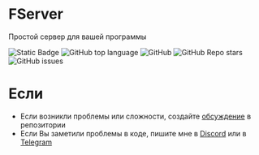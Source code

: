 # FServer

Простой сервер для вашей программы

![Static Badge](https://img.shields.io/badge/fockusty-fserver-fserver)
![GitHub top language](https://img.shields.io/github/languages/top/fockusty/f-server)
![GitHub](https://img.shields.io/github/license/fockusty/f-server)
![GitHub Repo stars](https://img.shields.io/github/stars/fockusty/f-server)
![GitHub issues](https://img.shields.io/github/issues/fockusty/f-server)

# Если
- Если возникли проблемы или сложности, создайте [обсуждение](https://github.com/fockusty/f-server/issues/new/choose) в репозитории
- Если Вы заметили проблемы в коде, пишите мне в [Discord](https://discord.gg/5MJrRjzPec) или в [Telegram](https://t.me/FOCKUSTY)